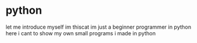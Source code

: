 # python
let me introduce myself im thiscat im just a beginner programmer in python here i cant to show my own small programs i made in python
